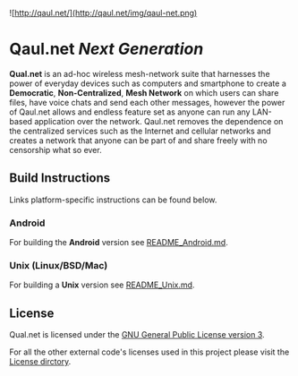 ![http://qaul.net/](http://qaul.net/img/qaul-net.png)

Qaul.net _**N**ext **G**eneration_
====

**Qual.net** is an ad-hoc wireless mesh-network suite that harnesses the power of everyday devices such as computers and smartphone to create a **Democratic**, **Non-Centralized**, **Mesh Network** on which users can share files, have voice chats and send each other messages, however the power of Qaul.net allows and endless feature set as anyone can run any LAN-based application over the network. Qaul.net removes the dependence on the centralized services such as the Internet and cellular networks and creates a network that anyone can be part of and share freely with no censorship what so ever.

## Build Instructions

Links platform-specific instructions can be found below.

### Android

For building the **Android** version see [README_Android.md](README_Android.md).

### Unix (Linux/BSD/Mac)

For building a **Unix** version see [README_Unix.md](README_Unix.md).

## License

Qual.net is licensed under the [GNU General Public License version 3](https://github.com/WachterJud/qaul.net-ng/blob/qaul-ng/Licenses/GPLv3.txt).

For all the other external code's licenses used in this project please visit the [License dirctory](https://github.com/WachterJud/qaul.net-ng/tree/qaul-ng/Licenses).
